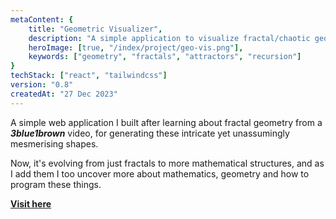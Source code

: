 ```yaml
---
metaContent: {
    title: "Geometric Visualizer",
    description: "A simple application to visualize fractal/chaotic geometry.",
    heroImage: [true, "/index/project/geo-vis.png"],
    keywords: ["geometry", "fractals", "attractors", "recursion"]
}
techStack: ["react", "tailwindcss"]
version: "0.8"
createdAt: "27 Dec 2023"
---
```


A simple web application I built after learning about fractal geometry from a **_3blue1brown_** video, for generating these intricate yet unassumingly mesmerising shapes.

Now, it's evolving from just fractals to more mathematical structures, and as I add them I too uncover more about mathematics, geometry and how to program these things.

**[Visit here](https://xenitane.xyz/geo-vis)**
